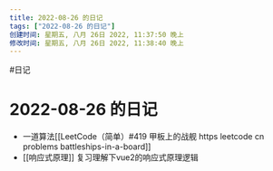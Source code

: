 ```yaml
---
title: 2022-08-26 的日记
tags: ["2022-08-26 的日记"]
创建时间: 星期五, 八月 26日 2022, 11:37:50 晚上
修改时间: 星期五, 八月 26日 2022, 11:38:40 晚上
---
```

#日记

# 2022-08-26 的日记

- 一道算法[[LeetCode（简单）#419 甲板上的战舰 https leetcode cn problems battleships-in-a-board]]
- [[响应式原理]] 复习理解下vue2的响应式原理逻辑